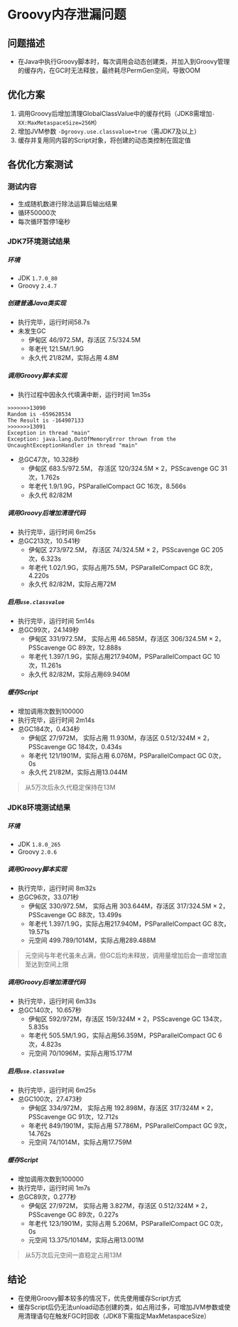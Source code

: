 # Groovy内存泄漏问题
## 问题描述
- 在Java中执行Groovy脚本时，每次调用会动态创建类，并加入到Groovy管理的缓存内，在GC时无法释放，最终耗尽PermGen空间，导致OOM
## 优化方案
1. 调用Groovy后增加清理GlobalClassValue中的缓存代码（JDK8需增加`-XX:MaxMetaspaceSize=256M`）
2. 增加JVM参数 `-Dgroovy.use.classvalue=true`（需JDK7及以上）
3. 缓存并复用同内容的Script对象，将创建的动态类控制在固定值
## 各优化方案测试
### 测试内容 
- 生成随机数进行除法运算后输出结果
- 循环50000次
- 每次循环暂停1毫秒
### JDK7环境测试结果
##### 环境
- JDK `1.7.0_80` 
- Groovy `2.4.7`
##### 创建普通Java类实现
- 执行完毕，运行时间58.7s
- 未发生GC
    - 伊甸区 46/972.5M，存活区 7.5/324.5M
    - 年老代 121.5M/1.9G
    - 永久代 21/82M，实际占用 4.8M
##### 调用Groovy脚本实现
- 执行过程中因永久代填满中断，运行时间 1m35s
```
>>>>>>>13090
Random is -659628534
The Result is -164907133
>>>>>>>13091
Exception in thread "main" 
Exception: java.lang.OutOfMemoryError thrown from the UncaughtExceptionHandler in thread "main"
```
- 总GC47次，10.328秒
    - 伊甸区 683.5/972.5M， 存活区 120/324.5M × 2，PSScavenge GC 31次，1.762s
    - 年老代 1.9/1.9G，PSParallelCompact GC 16次，8.566s
    - 永久代 82/82M
##### 调用Groovy后增加清理代码
- 执行完毕，运行时间 6m25s
- 总GC213次，10.541秒
    - 伊甸区 273/972.5M， 存活区 74/324.5M × 2，PSScavenge GC 205次，6.323s
    - 年老代 1.02/1.9G，实际占用75.5M，PSParallelCompact GC 8次，4.220s
    - 永久代 82/82M，实际占用72M
##### 启用`use.classvalue`
- 执行完毕，运行时间 5m14s
- 总GC99次，24.149秒
    - 伊甸区 331/972.5M， 实际占用 46.585M，存活区 306/324.5M × 2，PSScavenge GC 89次，12.888s
    - 年老代 1.397/1.9G，实际占用217.940M，PSParallelCompact GC 10次，11.261s
    - 永久代 82/82M，实际占用69.940M
##### 缓存Script
- 增加调用次数到100000
- 执行完毕，运行时间 2m14s
- 总GC184次，0.434秒
    - 伊甸区 27/972M， 实际占用 11.930M，存活区 0.512/324M × 2，PSScavenge GC 184次，0.434s
    - 年老代 121/1901M，实际占用 6.076M，PSParallelCompact GC 0次，0s
    - 永久代 21/82M，实际占用13.044M
> 从5万次后永久代稳定保持在13M
### JDK8环境测试结果
##### 环境 
- JDK `1.8.0_265`
- Groovy `2.0.6`
##### 调用Groovy脚本实现
- 执行完毕，运行时间 8m32s
- 总GC96次，33.071秒
    - 伊甸区 330/972.5M， 实际占用 303.644M，存活区 317/324.5M × 2，PSScavenge GC 88次，13.499s
    - 年老代 1.397/1.9G，实际占用217.940M，PSParallelCompact GC 8次，19.571s
    - 元空间 499.789/1014M，实际占用289.488M
> 元空间与年老代虽未占满，但GC后均未释放，调用量增加后会一直增加直至达到空间上限
##### 调用Groovy后增加清理代码
- 执行完毕，运行时间 6m33s
- 总GC140次，10.657秒
    - 伊甸区 592/972M，存活区 159/324M × 2，PSScavenge GC 134次，5.835s
    - 年老代 505.5M/1.9G，实际占用56.359M，PSParallelCompact GC 6次，4.823s
    - 元空间 70/1096M，实际占用15.177M
##### 启用`use.classvalue`
- 执行完毕，运行时间 6m25s
- 总GC100次，27.473秒
    - 伊甸区 334/972M， 实际占用 192.898M，存活区 317/324M × 2，PSScavenge GC 91次，12.712s
    - 年老代 849/1901M，实际占用 57.786M，PSParallelCompact GC 9次，14.762s
    - 元空间 74/1014M，实际占用17.759M
##### 缓存Script
- 增加调用次数到100000
- 执行完毕，运行时间 1m7s
- 总GC89次，0.277秒
    - 伊甸区 27/972M， 实际占用 3.827M，存活区 0.512/324M × 2，PSScavenge GC 89次，0.227s
    - 年老代 123/1901M，实际占用 5.206M，PSParallelCompact GC 0次，0s
    - 元空间 13.375/1014M，实际占用13.001M
> 从5万次后元空间一直稳定占用13M
## 结论
- 在使用Groovy脚本较多的情况下，优先使用缓存Script方式
- 缓存Script后仍无法unload动态创建的类，如占用过多，可增加JVM参数或使用清理语句在触发FGC时回收（JDK8下需指定MaxMetaspaceSize）
